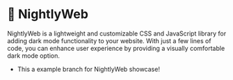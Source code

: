 # 🌙 NightlyWeb

NightlyWeb is a lightweight and customizable CSS and JavaScript library for adding dark mode functionality to your website. With just a few lines of code, you can enhance user experience by providing a visually comfortable dark mode option.

- This a example branch for NightlyWeb showcase!